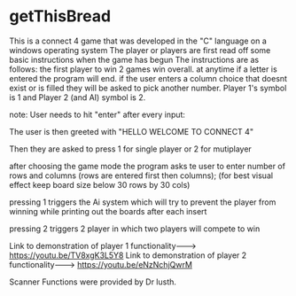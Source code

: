 # getThisBread
This is a connect 4 game that was developed in the "C" language on a windows operating system
The player or players are first read off some basic instructions when the game has begun
The instructions are as follows:
    the first player to win 2 games win overall.
    at anytime if a letter is entered the program will end.
    if the user enters a column choice that doesnt exist or is filled they will be asked to pick another number.
    Player 1's symbol is 1 and Player 2 (and AI) symbol is 2.
    
 note: User needs to hit "enter" after every input:
 
 The user is then greeted with "HELLO WELCOME TO CONNECT 4"
 
 
 Then they are asked to press 1 for single player or 2 for mutiplayer
 
 after choosing the game mode the program asks te user to enter number of rows and columns (rows are entered first then columns);
 (for best visual effect keep board size below 30 rows by 30 cols)
 
 
 pressing 1 triggers the Ai system which will try to prevent the player from winning while printing out the boards after each insert
 
 pressing 2 triggers 2 player in which two players will compete to win
 
 Link to demonstration of player 1 functionality--->  https://youtu.be/TV8xgK3L5Y8
 Link to demonstration of player 2 functionality--->  https://youtu.be/eNzNchjQwrM
 
Scanner Functions were provided by Dr lusth.
